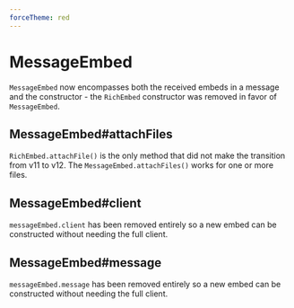 ```yaml
---
forceTheme: red
---
```


# MessageEmbed

`MessageEmbed` now encompasses both the received embeds in a message and the constructor - the `RichEmbed` constructor was removed in favor of `MessageEmbed`.

## MessageEmbed#attachFiles

`RichEmbed.attachFile()` is the only method that did not make the transition from v11 to v12.  The `MessageEmbed.attachFiles()` works for one or more files.

## MessageEmbed#client

`messageEmbed.client` has been removed entirely so a new embed can be constructed without needing the full client.

## MessageEmbed#message

`messageEmbed.message` has been removed entirely so a new embed can be constructed without needing the full client.